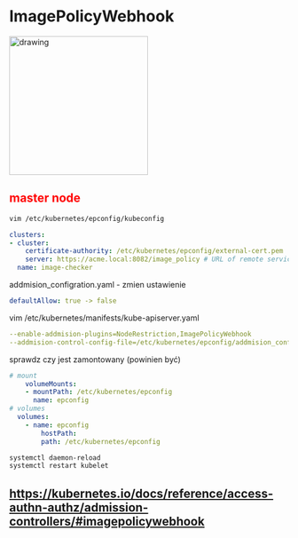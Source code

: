 # ImagePolicyWebhook

<img src="../images/1.png" alt="drawing" width="250"/>

## <font color=red>master node</font>
```sh
vim /etc/kubernetes/epconfig/kubeconfig
```
```yaml
clusters:
- cluster:
    certificate-authority: /etc/kubernetes/epconfig/external-cert.pem  # CA for verifying the remote service.
    server: https://acme.local:8082/image_policy # URL of remote service to query. Must use 'https'.
  name: image-checker
```
addmision_configration.yaml - zmien ustawienie
```yaml
defaultAllow: true -> false
```
vim /etc/kubernetes/manifests/kube-apiserver.yaml
```yaml
--enable-addmision-plugins=NodeRestriction,ImagePolicyWebhook
--addmision-control-config-file=/etc/kubernetes/epconfig/addmision_configuration.yaml
```
sprawdz czy jest zamontowany (powinien być)
```yaml
# mount
    volumeMounts:
    - mountPath: /etc/kubernetes/epconfig
      name: epconfig
# volumes      
  volumes:
    - name: epconfig
    	hostPath:
      	path: /etc/kubernetes/epconfig
```
```sh
systemctl daemon-reload
systemctl restart kubelet
```
## https://kubernetes.io/docs/reference/access-authn-authz/admission-controllers/#imagepolicywebhook
